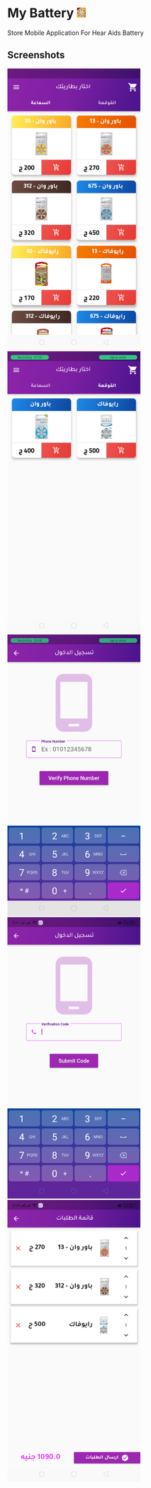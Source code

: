 # My Battery <img src="/icons/battery.png" alt="drawing" width="20"/>
Store Mobile Application For Hear Aids Battery 

## Screenshots

<img src="/lib/screenshots/flutter_01.png" alt="drawing" width="300"/>
<img src="/lib/screenshots/flutter_03.png" alt="drawing" width="300"/>
<img src="/lib/screenshots/flutter_04.png" alt="drawing" width="300"/>
<img src="/lib/screenshots/flutter_05.png" alt="drawing" width="300"/>
<img src="/lib/screenshots/flutter_06.png" alt="drawing" width="300"/>
